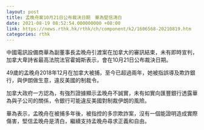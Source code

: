 ```yaml
---
layout: post
title: 孟晚舟案10月21日公布裁決日期　華為堅信清白
date: 2021-08-19 08:52:54.000000000 +08:00
link: https://news.rthk.hk/rthk/ch/component/k2/1606568-20210819.htm
categories: rthk
---
```


中國電訊設備商華為副董事長孟晚舟引渡案在加拿大的審訊結束，未有即時宣判，加拿大卑詩省最高法院法官霍姆斯表示，會在10月21日公布裁決日期。

49歲的孟晚舟2018年12月在加拿大被捕，至今已超過兩年，她被指誤導及欺詐銀行，與伊朗做生意，違反美國的制裁令。

加拿大政府一方認為，有強烈證據顯示孟晚舟不誠實，未有如實向匯豐銀行透露華為與子公司的關係，令銀行可能違反美國對制裁伊朗的風險。

華為表示，孟晚舟在被捕多年後，被指控的多宗欺詐案，沒有一個能證明造成實際傷害，堅信孟晚舟是清白，繼續支持孟晚舟尋求正義和自由。

